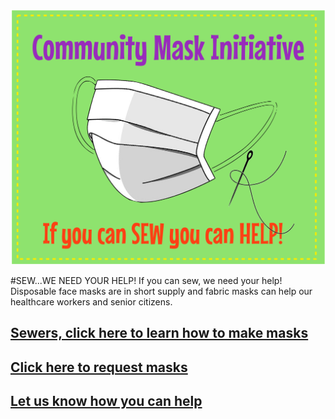 ![Sew we could use some help](images/sew-we-need-your-help.jpg)

#SEW...WE NEED YOUR HELP!
If you can sew, we need your help! Disposable face masks are in short supply and fabric masks can help our healthcare workers and senior citizens. 

## [Sewers, click here to learn how to make masks](/howto)

## [Click here to request masks](/maskrequests)

## [Let us know how you can help](https://forms.gle/DZEYgeLZxkD6TBm58)

